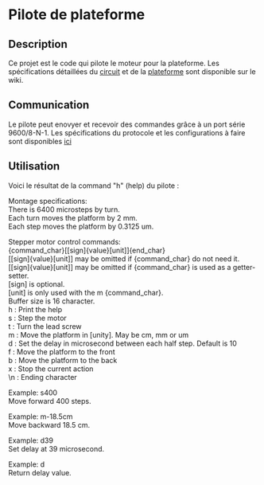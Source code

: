 # Pilote de plateforme

## Description
Ce projet est le code qui pilote le moteur pour la plateforme. Les spécifications détaillées du [circuit](https://github.com/steven-pigeon/flou/wiki/Circuit-du-pilote-de-la-plateforme) et de la [plateforme](https://github.com/steven-pigeon/flou/wiki/Plans-de-la-plateforme) sont disponible sur le wiki.

## Communication
Le pilote peut enovyer et recevoir des commandes grâce à un port série 9600/8-N-1. Les spécifications du protocole et les configurations à faire sont disponibles [ici](https://github.com/steven-pigeon/flou/wiki/Code-du-pilote-de-la-plateforme#communication-s%C3%A9rie-avec-le-pilote)

## Utilisation
Voici le résultat de la command "h" (help) du pilote :  
  
Montage specifications:  
There is 6400 microsteps by turn.  
Each turn moves the platform by 2 mm.  
Each step moves the platform by 0.3125 um.   
  
Stepper motor control commands:  
{command_char}[[sign]{value}[unit]]{end_char}    
[[sign]{value}[unit]] may be omitted if {command_char} do not need it.    
[[sign]{value}[unit]] may be omitted if {command_char} is used as a getter-setter.  
[sign] is optional.  
[unit] is only used with the m {command_char}.  
Buffer size is 16 character.  
h   : Print the help  
s   : Step the motor  
t   : Turn the lead screw  
m   : Move the platform in [unity]. May be cm, mm or um  
d   : Set the delay in microsecond between each half step. Default is 10  
f   : Move the platform to the front  
b   : Move the platform to the back  
x   : Stop the current action  
\n  : Ending character  
  
Example: s400  
Move forward 400 steps.  
  
Example: m-18.5cm  
Move backward 18.5 cm.  
  
Example: d39  
Set delay at 39 microsecond.  
  
Example: d  
Return delay value.  